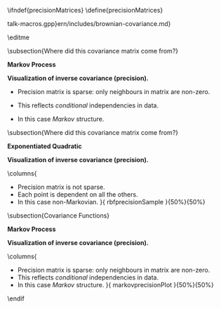 \ifndef{precisionMatrices}
\define{precisionMatrices}

talk-macros.gpp}ern/includes/brownian-covariance.md}

\editme

\subsection{Where did this covariance matrix come from?}

**Markov Process**

**Visualization of inverse covariance (precision).**


-   Precision matrix is sparse: only neighbours in matrix are non-zero.

-   This reflects *conditional* independencies in data.

-   In this case *Markov* structure.


\subsection{Where did this covariance matrix come from?}

**Exponentiated Quadratic**

**Visualization of inverse covariance (precision).**

\columns{
- Precision matrix is not sparse.
- Each point is dependent on all the others.
- In this case non-Markovian.
}{
rbfprecisionSample
}{50%}{50%}

\subsection{Covariance Functions}

**Markov Process**

**Visualization of inverse covariance (precision).**

\columns{
- Precision matrix is sparse: only neighbours in matrix are non-zero.
- This reflects *conditional* independencies in data.
- In this case *Markov* structure.
}{
markovprecisionPlot
}{50%}{50%}


\endif
